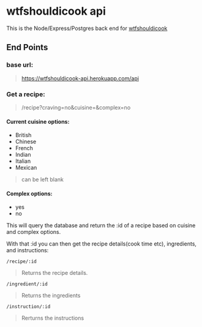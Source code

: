 # wtfshouldicook api

This is the Node/Express/Postgres back end for [wtfshouldicook](https://wtfshouldicook.com)

## End Points

### base url: 
> https://wtfshouldicook-api.herokuapp.com/api

### Get a recipe:
> /recipe?craving=no&cuisine=&complex=no

#### Current cuisine options:
 - British
 - Chinese
 - French
 - Indian
 - Italian
 - Mexican
 > can be left blank
 
 #### Complex options:
 - yes
 - no

This will query the database and return the :id of a recipe based on cuisine and complex options.

With that :id you can then get the recipe details(cook time etc), ingredients, and instructions:

```/recipe/:id```

> Returns the recipe details.

```/ingredient/:id```

> Returns the ingredients

```/instruction/:id```

> Rerturns the instructions
